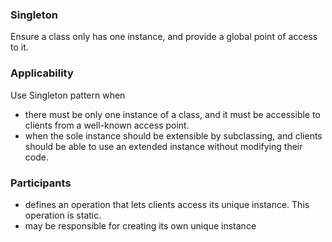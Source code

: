 ### Singleton
Ensure a class only has one instance, and provide a global point of access to it.

### Applicability
Use Singleton pattern when
* there must be only one instance of a class, and it must be accessible to clients
from a well-known access point.
* when the sole instance should be extensible by subclassing, and clients should be
able to use an extended instance without modifying their code.

### Participants
* defines an operation that lets clients access its unique instance. This operation is static.
* may be responsible for creating its own unique instance
